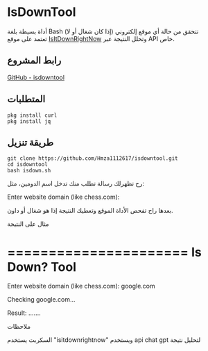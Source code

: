 
# IsDownTool

أداة بسيطة بلغة Bash تتحقق من حالة أي موقع إلكتروني (إذا كان شغال أو لا)  
تعتمد على موقع [IsItDownRightNow](https://www.isitdownrightnow.com) وتحلل النتيجة عبر API خاص.

## رابط المشروع

[GitHub - isdowntool](https://github.com/Hmza1112617/isdowntool.git)

## المتطلبات

```
pkg install curl
pkg install jq
```
## طريقة تنزيل

```
git clone https://github.com/Hmza1112617/isdowntool.git
cd isdowntool
bash isdown.sh
```
رح تظهرلك رسالة تطلب منك تدخل اسم الدومين، مثل:

Enter website domain (like chess.com):

بعدها راح تفحص الأداة الموقع وتعطيك النتيجة إذا هو شغال أو داون.

مثال على النتيجة

======================
  Is Down? Tool
======================

Enter website domain (like chess.com): google.com

Checking google.com...

Result:
.......


ملاحظات

السكربت يستخدم "isitdownrightnow"
ويستخدم api chat gpt لتحليل نتيجة
